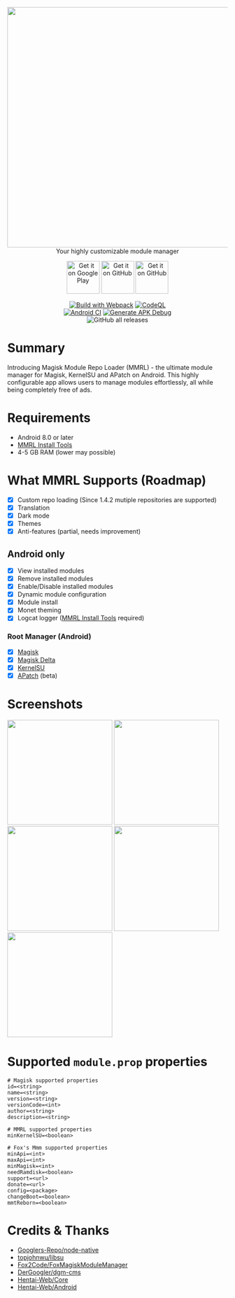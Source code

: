 <p align="center">
  <img width="550" height="auto" src="https://mmrl.dergoogler.com/assets/MMRL-Cover.png">
  <br/>Your highly customizable module manager</b>
</p>

<p align="center">
  <a href="https://play.google.com/store/apps/details?id=com.dergoogler.mmrl"><img height="75px" alt="Get it on Google Play" src="https://play.google.com/intl/en_us/badges/images/generic/en-play-badge.png"></a>
  <a href="https://github.com/DerGoogler/MMRL/releases"><img height="75px" alt="Get it on GitHub" src="https://dergoogler.com/bl-content/uploads/pages/e5f2cff5950bf12b7ecdcc9a54d0a348/get-it-on-github.png"></a>
  <a href="https://android.izzysoft.de/repo/apk/com.dergoogler.mmrl"><img height="75px" alt="Get it on GitHub" src="https://gitlab.com/IzzyOnDroid/repo/-/raw/master/assets/IzzyOnDroid.png"></a>
</p>

<p align="center">
  <a href=""><img src="https://img.shields.io/github/actions/workflow/status/DerGoogler/MMRL/.github%2Fworkflows%2Fwebpack.yml?logo=github&amp;label=Build%20with%20Webpack" alt="Build with Webpack"></a>
  <a href="https://github.com/DerGoogler/MMRL/actions/workflows/codeql-analysis.yml"><img src="https://img.shields.io/github/actions/workflow/status/DerGoogler/MMRL/.github%2Fworkflows%2Fcodeql-analysis.yml?logo=github&amp;label=CodeQL" alt="CodeQL"></a>
  </br>
  <a href="https://github.com/DerGoogler/MMRL/actions/workflows/android.yml"><img src="https://img.shields.io/github/actions/workflow/status/DerGoogler/MMRL/.github%2Fworkflows%2Fandroid.yml?logo=github&amp;label=Android%20CI" alt="Android CI"></a>
  <a href="https://github.com/DerGoogler/MMRL/actions/workflows/build-debug.yml"><img src="https://img.shields.io/github/actions/workflow/status/DerGoogler/MMRL/.github%2Fworkflows%2Fbuild-debug.yml?logo=github&amp;label=Generate%20APK%20Debug" alt="Generate APK Debug"></a>
  </br>
  <img src="https://img.shields.io/github/downloads/DerGoogler/MMRL/total?label=All%20time%20downloads" alt="GitHub all releases">
</p>

# Summary

Introducing Magisk Module Repo Loader (MMRL) - the ultimate module manager for Magisk, KernelSU and APatch on Android. This highly configurable app allows users to manage modules effortlessly, all while being completely free of ads.

# Requirements

- Android 8.0 or later
- [MMRL Install Tools](https://github.com/Googlers-Repo/mmrl_install_tools)
- 4-5 GB RAM (lower may possible)

# What MMRL Supports (Roadmap)

- [x] Custom repo loading (Since 1.4.2 mutiple repositories are supported)
- [x] Translation
- [x] Dark mode
- [x] Themes
- [x] Anti-features (partial, needs improvement)

## Android only

- [x] View installed modules
- [x] Remove installed modules
- [x] Enable/Disable installed modules
- [x] Dynamic module configuration
- [x] Module install
- [x] Monet theming
- [x] Logcat logger ([MMRL Install Tools](https://github.com/Googlers-Repo/mmrl_install_tools) required)

### Root Manager (Android)

- [x] [Magisk](https://github.com/topjohnwu/Magisk)
- [x] [Magisk Delta](https://github.com/HuskyDG/magisk-files)
- [x] [KernelSU](https://github.com/tiann/KernelSU)
- [x] [APatch](https://github.com/bmax121/APatch) (beta)

# Screenshots

<p float="left">
  <img src="https://play-lh.googleusercontent.com/wqup-XYEono-6Uun3t0wjqTunR4P46d92mYzJEYU567MN-Ja0UBT3zFi8nQBtwnfcg=w5120-h2880-rw"  width="240" height="auto">
  <img src="https://play-lh.googleusercontent.com/aGpvDDcFNWKvJ-f1kz_NsaUkzczVQXOlL2ia3IWG9CK3ghMJQHXg4ehbOrxUh26Ptg=w5120-h2880-rw" width="240" height="auto">
  <img src="https://play-lh.googleusercontent.com/sIIYd-6yG2VOE9u1IjFK7ztE7dy8odOV_r1_bIl-7UIRSZMypZl40mkl7cwTyJAbE_U=w5120-h2880-rw" width="240" height="auto">
  <img src="https://play-lh.googleusercontent.com/EFUFow1bVx1HxVFIVbUHAk0oy5xz_kfjZLeuKO5Y-VAcQFNCQMNezmBUuCAHlWAJ44g=w5120-h2880-rw" width="240" height="auto">
  <img src="https://play-lh.googleusercontent.com/5blSZWEGs_o3w-_NL7qvxaVTrrN4dKjVKn-gr3eZZJT3070gfzie3Zm7axHh2igHW_KA=w5120-h2880-rw" width="240" height="auto">
</p>

# Supported `module.prop` properties

```properties
# Magisk supported properties
id=<string>
name=<string>
version=<string>
versionCode=<int>
author=<string>
description=<string>

# MMRL supported properties
minKernelSU=<boolean>

# Fox's Mmm supported properties
minApi=<int>
maxApi=<int>
minMagisk=<int>
needRamdisk=<boolean>
support=<url>
donate=<url>
config=<package>
changeBoot=<boolean>
mmtReborn=<boolean>
```

# Credits & Thanks

- [Googlers-Repo/node-native](https://github.com/Googlers-Repo/node-native)
- [topjohnwu/libsu](https://github.com/topjohnwu/libsu)
- [Fox2Code/FoxMagiskModuleManager](https://github.com/Fox2Code/FoxMagiskModuleManager)
- [DerGoogler/dgm-cms](https://github.com/DerGoogler/dgm-cms)
- [Hentai-Web/Core](https://github.com/Hentai-Web/Core)
- [Hentai-Web/Android](https://github.com/Hentai-Web/Android)
